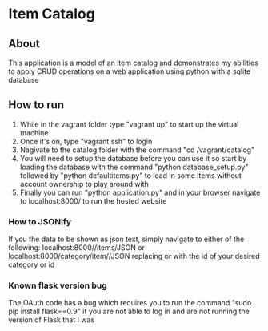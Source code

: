 # Item Catalog

## About

This application is a model of an item catalog and demonstrates my abilities to
apply CRUD operations on a web application using python with a sqlite database

## How to run

1. While in the vagrant folder type "vagrant up" to start up the virtual machine
2. Once it's on, type "vagrant ssh" to login
3. Nagivate to the catalog folder with the command "cd /vagrant/catalog"
4. You will need to setup the database before you can use it so start by loading
the database with the command "python database_setup.py" followed by
"python defaultitems.py" to load in some items without account ownership
to play around with
5. Finally you can run "python application.py" and in your browser navigate to
localhost:8000/ to run the hosted website

### How to JSONify

If you the data to be shown as json text, simply navigate to either of the following:
localhost:8000/<category-id>/items/JSON
or
localhost:8000/category/item/<item-id>/JSON
replacing <category-id> or <item-id> with the id of your desired category or id

### Known flask version bug

The OAuth code has a bug which requires you to run the command "sudo pip install flask==0.9"
if you are not able to log in and are not running the version of Flask that I was
